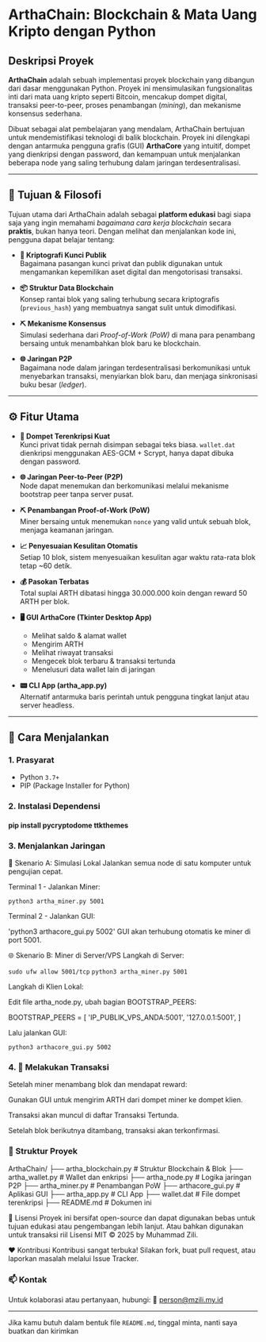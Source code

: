 # ArthaChain: Blockchain & Mata Uang Kripto dengan Python

## Deskripsi Proyek

**ArthaChain** adalah sebuah implementasi proyek blockchain yang dibangun dari dasar menggunakan Python. Proyek ini mensimulasikan fungsionalitas inti dari mata uang kripto seperti Bitcoin, mencakup dompet digital, transaksi peer-to-peer, proses penambangan (*mining*), dan mekanisme konsensus sederhana.

Dibuat sebagai alat pembelajaran yang mendalam, ArthaChain bertujuan untuk mendemistifikasi teknologi di balik blockchain. Proyek ini dilengkapi dengan antarmuka pengguna grafis (GUI) **ArthaCore** yang intuitif, dompet yang dienkripsi dengan password, dan kemampuan untuk menjalankan beberapa node yang saling terhubung dalam jaringan terdesentralisasi.

---

## 🎯 Tujuan & Filosofi

Tujuan utama dari ArthaChain adalah sebagai **platform edukasi** bagi siapa saja yang ingin memahami _bagaimana cara kerja blockchain_ secara **praktis**, bukan hanya teori. Dengan melihat dan menjalankan kode ini, pengguna dapat belajar tentang:

- **🔐 Kriptografi Kunci Publik**  
  Bagaimana pasangan kunci privat dan publik digunakan untuk mengamankan kepemilikan aset digital dan mengotorisasi transaksi.

- **📦 Struktur Data Blockchain**  
  Konsep rantai blok yang saling terhubung secara kriptografis (`previous_hash`) yang membuatnya sangat sulit untuk dimodifikasi.

- **⛏️ Mekanisme Konsensus**  
  Simulasi sederhana dari *Proof-of-Work (PoW)* di mana para penambang bersaing untuk menambahkan blok baru ke blockchain.

- **🌐 Jaringan P2P**  
  Bagaimana node dalam jaringan terdesentralisasi berkomunikasi untuk menyebarkan transaksi, menyiarkan blok baru, dan menjaga sinkronisasi buku besar (*ledger*).

---

## ⚙️ Fitur Utama

- **🔐 Dompet Terenkripsi Kuat**  
  Kunci privat tidak pernah disimpan sebagai teks biasa. `wallet.dat` dienkripsi menggunakan AES-GCM + Scrypt, hanya dapat dibuka dengan password.

- **🌐 Jaringan Peer-to-Peer (P2P)**  
  Node dapat menemukan dan berkomunikasi melalui mekanisme bootstrap peer tanpa server pusat.

- **⛏️ Penambangan Proof-of-Work (PoW)**  
  Miner bersaing untuk menemukan `nonce` yang valid untuk sebuah blok, menjaga keamanan jaringan.

- **📈 Penyesuaian Kesulitan Otomatis**  
  Setiap 10 blok, sistem menyesuaikan kesulitan agar waktu rata-rata blok tetap ~60 detik.

- **💰 Pasokan Terbatas**  
  Total suplai ARTH dibatasi hingga 30.000.000 koin dengan reward 50 ARTH per blok.

- **🖥️ GUI ArthaCore (Tkinter Desktop App)**  
  - Melihat saldo & alamat wallet  
  - Mengirim ARTH  
  - Melihat riwayat transaksi  
  - Mengecek blok terbaru & transaksi tertunda  
  - Menelusuri data wallet lain di jaringan

- **📟 CLI App (artha_app.py)**  
  Alternatif antarmuka baris perintah untuk pengguna tingkat lanjut atau server headless.

---

## 🚀 Cara Menjalankan

### 1. Prasyarat

- Python `3.7+`
- PIP (Package Installer for Python)

### 2. Instalasi Dependensi

#### pip install pycryptodome ttkthemes

### 3. Menjalankan Jaringan

🔁 Skenario A: Simulasi Lokal
Jalankan semua node di satu komputer untuk pengujian cepat.

Terminal 1 - Jalankan Miner:

`python3 artha_miner.py 5001`

Terminal 2 - Jalankan GUI:

'python3 arthacore_gui.py 5002'
GUI akan terhubung otomatis ke miner di port 5001.

🌐 Skenario B: Miner di Server/VPS
Langkah di Server:

`sudo ufw allow 5001/tcp`
`python3 artha_miner.py 5001`

Langkah di Klien Lokal:

Edit file artha_node.py, ubah bagian BOOTSTRAP_PEERS:

BOOTSTRAP_PEERS = [
    'IP_PUBLIK_VPS_ANDA:5001',
    '127.0.0.1:5001',
]

Lalu jalankan GUI:

`python3 arthacore_gui.py 5002`

### 4. 💸 Melakukan Transaksi
Setelah miner menambang blok dan mendapat reward:

Gunakan GUI untuk mengirim ARTH dari dompet miner ke dompet klien.

Transaksi akan muncul di daftar Transaksi Tertunda.

Setelah blok berikutnya ditambang, transaksi akan terkonfirmasi.

### 📂 Struktur Proyek

ArthaChain/
├── artha_blockchain.py      # Struktur Blockchain & Blok
├── artha_wallet.py          # Wallet dan enkripsi
├── artha_node.py            # Logika jaringan P2P
├── artha_miner.py           # Penambangan PoW
├── arthacore_gui.py         # Aplikasi GUI
├── artha_app.py             # CLI App
├── wallet.dat               # File dompet terenkripsi
├── README.md                # Dokumen ini

📄 Lisensi
Proyek ini bersifat open-source dan dapat digunakan bebas untuk tujuan edukasi atau pengembangan lebih lanjut. Atau bahkan digunakan untuk transaksi riil
Lisensi MIT © 2025 by Muhammad Zili.

❤️ Kontribusi
Kontribusi sangat terbuka! Silakan fork, buat pull request, atau laporkan masalah melalui Issue Tracker.

### 📫 Kontak
Untuk kolaborasi atau pertanyaan, hubungi:
📧 person@mzili.my.id

---

Jika kamu butuh dalam bentuk file `README.md`, tinggal minta, nanti saya buatkan dan kirimkan
